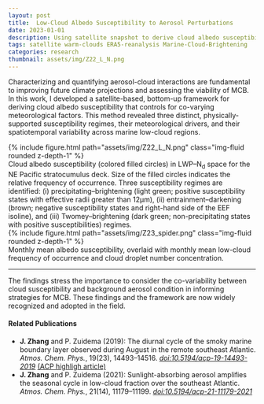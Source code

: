 ```yaml
---
layout: post
title:  Low-Cloud Albedo Susceptibility to Aerosol Perturbations
date: 2023-01-01
description: Using satellite snapshot to derive cloud albedo susceptibility to aerosol perturbations for marine stratocumulus clouds
tags: satellite warm-clouds ERA5-reanalysis Marine-Cloud-Brightening
categories: research
thumbnail: assets/img/Z22_L_N.png
---
```


Characterizing and quantifying aerosol-cloud interactions are fundamental to improving future climate projections and assessing the viability of MCB. In this work, I developed a satellite-based, bottom-up framework for deriving cloud albedo susceptibility that controls for co-varying meteorological factors. This method revealed three distinct, physically-supported susceptibility regimes, their meteorological drivers, and their spatiotemporal variability across marine low-cloud regions. 

<div class="row mt-3">
    <div class="col-sm mt-3 mt-md-0">
        {% include figure.html path="assets/img/Z22_L_N.png" class="img-fluid rounded z-depth-1" %}
    </div>
</div>
<div class="caption">
    Cloud albedo susceptibility (colored filled circles) in LWP–N<sub>d</sub> space for the NE Pacific stratocumulus deck. Size of the filled circles indicates the relative frequency of occurrence. Three susceptibility regimes are identified: (i) precipitating–brightening (light green; positive susceptibility states with effective radii greater than 12µm), (ii) entrainment–darkening (brown; negative susceptibility states and right-hand side of the EEF isoline), and (iii) Twomey–brightening (dark green; non-precipitating states with positive susceptibilities) regimes.
</div>

<div class="row mt-3">
    <div class="col-sm mt-3 mt-md-0">
        {% include figure.html path="assets/img/Z23_spider.png" class="img-fluid rounded z-depth-1" %}
    </div>
</div>
<div class="caption">
    Monthly mean albedo susceptibility, overlaid with monthly mean low-cloud frequency of occurrence and cloud droplet number concentration.
</div>

<hr>
The findings stress the importance to consider the co-variability between cloud susceptibility and background aerosol condition in informing strategies for MCB. These findings and the framework are now widely recognized and adopted in the field. 

#### Related Publications
- **J. Zhang** and P. Zuidema (2019): The diurnal cycle of the smoky marine boundary layer observed during August in the remote southeast Atlantic. _Atmos. Chem. Phys._, 19(23), 14493–14516. [*doi:10.5194/acp-19-14493-2019*](https://doi.org/10.5194/acp-19-14493-2019) [(ACP highligh article)](#) <i class="far fa-star"></i> 
- **J. Zhang** and P. Zuidema (2021): Sunlight-absorbing aerosol amplifies the seasonal cycle in low-cloud fraction over the southeast Atlantic. _Atmos. Chem. Phys._, 21(14), 11179–11199. [*doi:10.5194/acp-21-11179-2021*](https://doi.org/10.5194/acp-21-11179-2021)
